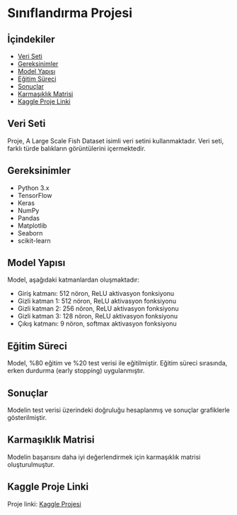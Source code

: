 # Sınıflandırma Projesi

## İçindekiler
- [Veri Seti](#veri-seti)
- [Gereksinimler](#gereksinimler)
- [Model Yapısı](#model-yapısı)
- [Eğitim Süreci](#eğitim-süreci)
- [Sonuçlar](#sonuçlar)
- [Karmaşıklık Matrisi](#karmaşık-matris)
- [Kaggle Proje Linki](#kaggle-proje-linki)

## Veri Seti
Proje, A Large Scale Fish Dataset isimli veri setini kullanmaktadır. Veri seti, farklı türde balıkların görüntülerini içermektedir.

## Gereksinimler
- Python 3.x
- TensorFlow
- Keras
- NumPy
- Pandas
- Matplotlib
- Seaborn
- scikit-learn

## Model Yapısı
Model, aşağıdaki katmanlardan oluşmaktadır:
- Giriş katmanı: 512 nöron, ReLU aktivasyon fonksiyonu
- Gizli katman 1: 512 nöron, ReLU aktivasyon fonksiyonu
- Gizli katman 2: 256 nöron, ReLU aktivasyon fonksiyonu
- Gizli katman 3: 128 nöron, ReLU aktivasyon fonksiyonu
- Çıkış katmanı: 9 nöron, softmax aktivasyon fonksiyonu

## Eğitim Süreci
Model, %80 eğitim ve %20 test verisi ile eğitilmiştir. Eğitim süreci sırasında, erken durdurma (early stopping) uygulanmıştır.

## Sonuçlar
Modelin test verisi üzerindeki doğruluğu hesaplanmış ve sonuçlar grafiklerle gösterilmiştir.

## Karmaşıklık Matrisi
Modelin başarısını daha iyi değerlendirmek için karmaşıklık matrisi oluşturulmuştur.

## Kaggle Proje Linki
Proje linki: [Kaggle Projesi](https://www.kaggle.com/code/yigitdede/classification-fish?scriptVersionId=202891630)

